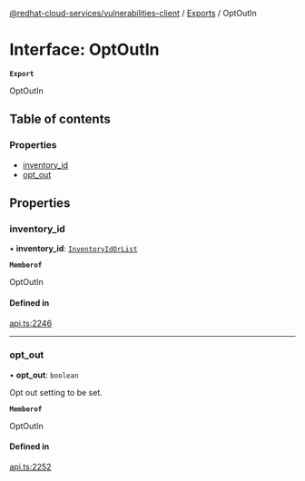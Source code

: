 [@redhat-cloud-services/vulnerabilities-client](../README.md) / [Exports](../modules.md) / OptOutIn

# Interface: OptOutIn

**`Export`**

OptOutIn

## Table of contents

### Properties

- [inventory\_id](OptOutIn.md#inventory_id)
- [opt\_out](OptOutIn.md#opt_out)

## Properties

### inventory\_id

• **inventory\_id**: [`InventoryIdOrList`](../modules.md#inventoryidorlist)

**`Memberof`**

OptOutIn

#### Defined in

[api.ts:2246](https://github.com/mkholjuraev/javascript-clients/blob/main/packages/vulnerabilities/git-api/api.ts#L2246)

___

### opt\_out

• **opt\_out**: `boolean`

Opt out setting to be set.

**`Memberof`**

OptOutIn

#### Defined in

[api.ts:2252](https://github.com/mkholjuraev/javascript-clients/blob/main/packages/vulnerabilities/git-api/api.ts#L2252)
